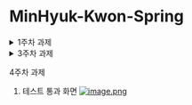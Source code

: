 # MinHyuk-Kwon-Spring



<details>
  <summary>1주차 과제</summary>
1. test1
![test api](https://i.postimg.cc/KjmFcxvR/image.png)
2. test2
![test api](https://i.postimg.cc/G2CnzdDq/image.png)

</details>

<details>
  <summary>3주차 과제</summary>
1. h2화면
![h2](https://i.postimg.cc/SxGHB4jQ/image.png)
</details>

4주차 과제
1. 테스트 통과 화면
[![image.png](https://i.postimg.cc/5N95V9KT/image.png)](https://postimg.cc/G9NTPRCx)

